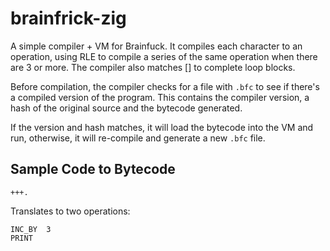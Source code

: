 # brainfrick-zig

A simple compiler + VM for Brainfuck. It compiles each character to an operation, using RLE to compile a series of the same operation when there are 3 or more. The compiler also matches [] to complete loop blocks.

Before compilation, the compiler checks for a file with `.bfc` to see if there's a compiled version of the program. This contains the compiler version, a hash of the original source and the bytecode generated.

If the version and hash matches, it will load the bytecode into the VM and run, otherwise, it will re-compile and generate a new `.bfc` file.

## Sample Code to Bytecode

```
+++.
```

Translates to two operations:

```
INC_BY  3
PRINT
```
